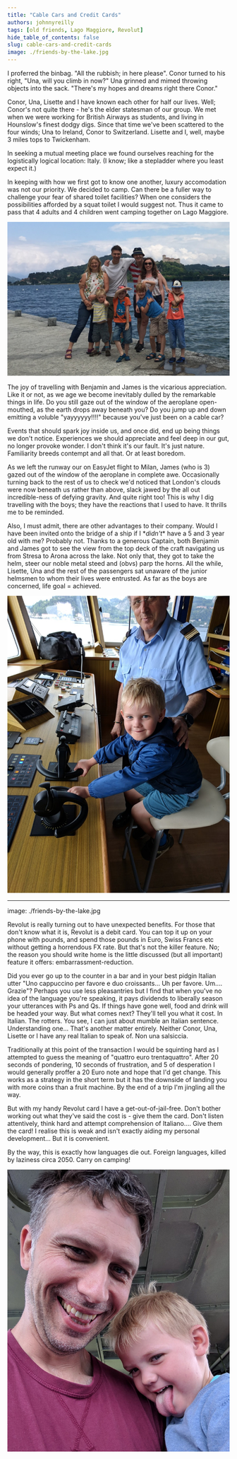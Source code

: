 ```yaml
---
title: "Cable Cars and Credit Cards"
authors: johnnyreilly
tags: [old friends, Lago Maggiore, Revolut]
hide_table_of_contents: false
slug: cable-cars-and-credit-cards
image: ./friends-by-the-lake.jpg
---
```

I proferred the binbag. "All the rubbish; in here please". Conor turned to his right, "Una, will you climb in now?" Una grinned and mimed throwing objects into the sack. "There's my hopes and dreams right there Conor."

Conor, Una, Lisette and I have known each other for half our lives. Well; Conor's not quite there - he's the elder statesman of our group. We met when we were working for British Airways as students, and living in Hounslow's finest dodgy digs. Since that time we've been scattered to the four winds; Una to Ireland, Conor to Switzerland. Lisette and I, well, maybe 3 miles tops to Twickenham.

In seeking a mutual meeting place we found ourselves reaching for the logistically logical location: Italy. (I know; like a stepladder where you least expect it.)

In keeping with how we first got to know one another, luxury accomodation was not our priority. We decided to camp. Can there be a fuller way to challenge your fear of shared toilet facilities? When one considers the possibilities afforded by a squat toilet I would suggest not. Thus it came to pass that 4 adults and 4 children went camping together on Lago Maggiore.

![](friends-by-the-lake.jpg)

The joy of travelling with Benjamin and James is the vicarious appreciation. Like it or not, as we age we become inevitably dulled by the remarkable things in life. Do you still gaze out of the window of the aeroplane open-mouthed, as the earth drops away beneath you? Do you jump up and down emitting a voluble "yayyyyyy!!!!" because you've just been on a cable car?

Events that should spark joy inside us, and once did, end up being things we don't notice. Experiences we should appreciate and feel deep in our gut, no longer provoke wonder. I don't think it's our fault. It's just nature. Familiarity breeds contempt and all that. Or at least boredom.

As we left the runway our on EasyJet flight to Milan, James (who is 3) gazed out of the window of the aeroplane in complete awe. Occasionally turning back to the rest of us to check we'd noticed that London's clouds were now beneath us rather than above, slack jawed by the all out incredible-ness of defying gravity. And quite right too! This is why I dig travelling with the boys; they have the reactions that I used to have. It thrills me to be reminded.

Also, I must admit, there are other advantages to their company. Would I have been invited onto the bridge of a ship if I \**didn't*\* have a 5 and 3 year old with me? Probably not. Thanks to a generous Captain, both Benjamin and James got to see the view from the top deck of the craft navigating us from Stresa to Arona across the lake. Not only that, they got to take the helm, steer our noble metal steed and (obvs) parp the horns. All the while, Lisette, Una and the rest of the passengers sat unaware of the junior helmsmen to whom their lives were entrusted. As far as the boys are concerned, life goal = achieved.

![](james-steering-ship.jpg)

---
image: ./friends-by-the-lake.jpg

Revolut is really turning out to have unexpected benefits. For those that don't know what it is, Revolut is a debit card. You can top it up on your phone with pounds, and spend those pounds in Euro, Swiss Francs etc without getting a horrendous FX rate. But that's not the killer feature. No; the reason you should write home is the little discussed (but all important) feature it offers: embarrassment-reduction.

Did you ever go up to the counter in a bar and in your best pidgin Italian utter "Uno cappuccino per favore e duo croissants... Uh per favore. Um.... Grazie"? Perhaps you use less pleasantries but I find that when you've no idea of the language you're speaking, it pays dividends to liberally season your utterances with Ps and Qs. If things have gone well, food and drink will be headed your way. But what comes next? They'll tell you what it cost. In Italian. The rotters. You see, I can just about mumble an Italian sentence. Understanding one... That's another matter entirely. Neither Conor, Una, Lisette or I have any real Italian to speak of. Non una salsiccia.

Traditionally at this point of the transaction I would be squinting hard as I attempted to guess the meaning of "quattro euro trentaquattro". After 20 seconds of pondering, 10 seconds of frustration, and 5 of desperation I would generally proffer a 20 Euro note and hope that I'd get change. This works as a strategy in the short term but it has the downside of landing you with more coins than a fruit machine. By the end of a trip I'm jingling all the way.

But with my handy Revolut card I have a get-out-of-jail-free. Don't bother working out what they've said the cost is - give them the card. Don't listen attentively, think hard and attempt comprehension of Italiano.... Give them the card! I realise this is weak and isn't exactly aiding my personal development... But it is convenient.

By the way, this is exactly how languages die out. Foreign languages, killed by laziness circa 2050. Carry on camping!

![](james-sticking-tongue-out.jpg)


